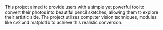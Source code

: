 This project aimed to provide users with a simple yet powerful tool to convert their photos into beautiful pencil sketches, allowing them to explore their
artistic side. The project utilizes computer vision techniques, modules like cv2 and matplotlib to achieve this realistic conversion.
